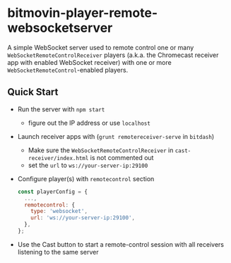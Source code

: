 bitmovin-player-remote-websocketserver
======================================

A simple WebSocket server used to remote control one or many `WebSocketRemoteControlReceiver` players (a.k.a. the Chromecast receiver app with enabled WebSocket receiver) with one or more `WebSocketRemoteControl`-enabled players.

Quick Start
-----------

* Run the server with `npm start`
  * figure out the IP address or use `localhost`
* Launch receiver apps with (`grunt remotereceiver-serve` in `bitdash`)
  * Make sure the `WebSocketRemoteControlReceiver` in `cast-receiver/index.html` is not commented out
  * set the `url` to `ws://your-server-ip:29100`
* Configure player(s) with `remotecontrol` section

  ```js
  const playerConfig = {
    ...,
    remotecontrol: {
      type: 'websocket',
      url: 'ws://your-server-ip:29100',
    },
  };
  ```
* Use the Cast button to start a remote-control session with all receivers listening to the same server